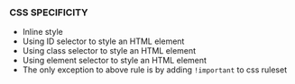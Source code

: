 ### CSS SPECIFICITY

- Inline style
- Using ID selector to style an HTML element
- Using class selector to style an HTML element
- Using element selector to style an HTML element
- The only exception to above rule is by adding `!important` to css ruleset